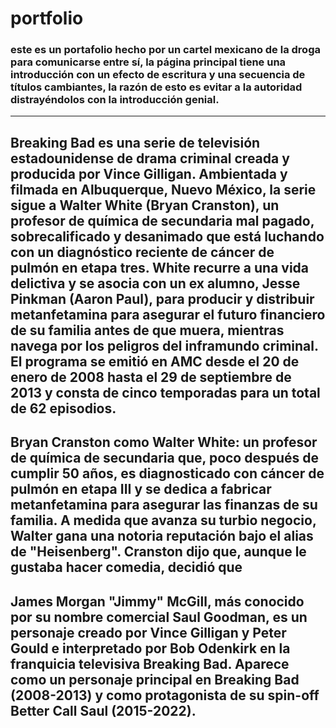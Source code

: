 # portfolio

### este es un portafolio hecho por un cartel mexicano de la droga para comunicarse entre sí, la página principal tiene una introducción con un efecto de escritura y una secuencia de títulos cambiantes, la razón de esto es evitar a la autoridad distrayéndolos con la introducción genial.

<hr>

## Breaking Bad es una serie de televisión estadounidense de drama criminal creada y producida por Vince Gilligan. Ambientada y filmada en Albuquerque, Nuevo México, la serie sigue a Walter White (Bryan Cranston), un profesor de química de secundaria mal pagado, sobrecalificado y desanimado que está luchando con un diagnóstico reciente de cáncer de pulmón en etapa tres. White recurre a una vida delictiva y se asocia con un ex alumno, Jesse Pinkman (Aaron Paul), para producir y distribuir metanfetamina para asegurar el futuro financiero de su familia antes de que muera, mientras navega por los peligros del inframundo criminal. El programa se emitió en AMC desde el 20 de enero de 2008 hasta el 29 de septiembre de 2013 y consta de cinco temporadas para un total de 62 episodios.

## Bryan Cranston como Walter White: un profesor de química de secundaria que, poco después de cumplir 50 años, es diagnosticado con cáncer de pulmón en etapa III y se dedica a fabricar metanfetamina para asegurar las finanzas de su familia. A medida que avanza su turbio negocio, Walter gana una notoria reputación bajo el alias de "Heisenberg". Cranston dijo que, aunque le gustaba hacer comedia, decidió que

## James Morgan "Jimmy" McGill, más conocido por su nombre comercial Saul Goodman, es un personaje creado por Vince Gilligan y Peter Gould e interpretado por Bob Odenkirk en la franquicia televisiva Breaking Bad. Aparece como un personaje principal en Breaking Bad (2008-2013) y como protagonista de su spin-off Better Call Saul (2015-2022).
